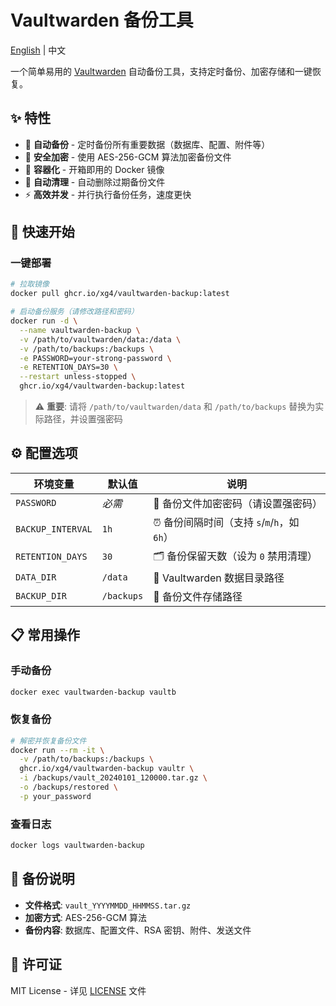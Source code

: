 # Vaultwarden 备份工具

[English](README_EN.md) | 中文

一个简单易用的 [Vaultwarden](https://github.com/dani-garcia/vaultwarden) 自动备份工具，支持定时备份、加密存储和一键恢复。

## ✨ 特性

- 🔄 **自动备份** - 定时备份所有重要数据（数据库、配置、附件等）
- 🔐 **安全加密** - 使用 AES-256-GCM 算法加密备份文件
- 🐳 **容器化** - 开箱即用的 Docker 镜像
- 🧹 **自动清理** - 自动删除过期备份文件
- ⚡ **高效并发** - 并行执行备份任务，速度更快

## 🚀 快速开始

### 一键部署

```bash
# 拉取镜像
docker pull ghcr.io/xg4/vaultwarden-backup:latest

# 启动备份服务（请修改路径和密码）
docker run -d \
  --name vaultwarden-backup \
  -v /path/to/vaultwarden/data:/data \
  -v /path/to/backups:/backups \
  -e PASSWORD=your-strong-password \
  -e RETENTION_DAYS=30 \
  --restart unless-stopped \
  ghcr.io/xg4/vaultwarden-backup:latest
```

> ⚠️ **重要**: 请将 `/path/to/vaultwarden/data` 和 `/path/to/backups` 替换为实际路径，并设置强密码

## ⚙️ 配置选项

| 环境变量          | 默认值     | 说明                                         |
| ----------------- | ---------- | -------------------------------------------- |
| `PASSWORD`        | _必需_     | 🔑 备份文件加密密码（请设置强密码）          |
| `BACKUP_INTERVAL` | `1h`       | ⏰ 备份间隔时间（支持 `s`/`m`/`h`，如 `6h`） |
| `RETENTION_DAYS`  | `30`       | 🗂️ 备份保留天数（设为 `0` 禁用清理）         |
| `DATA_DIR`        | `/data`    | 📁 Vaultwarden 数据目录路径                  |
| `BACKUP_DIR`      | `/backups` | 💾 备份文件存储路径                          |

## 📋 常用操作

### 手动备份

```bash
docker exec vaultwarden-backup vaultb
```

### 恢复备份

```bash
# 解密并恢复备份文件
docker run --rm -it \
  -v /path/to/backups:/backups \
  ghcr.io/xg4/vaultwarden-backup vaultr \
  -i /backups/vault_20240101_120000.tar.gz \
  -o /backups/restored \
  -p your_password
```

### 查看日志

```bash
docker logs vaultwarden-backup
```

## 📝 备份说明

- **文件格式**: `vault_YYYYMMDD_HHMMSS.tar.gz`
- **加密方式**: AES-256-GCM 算法
- **备份内容**: 数据库、配置文件、RSA 密钥、附件、发送文件

## 📄 许可证

MIT License - 详见 [LICENSE](LICENSE) 文件
